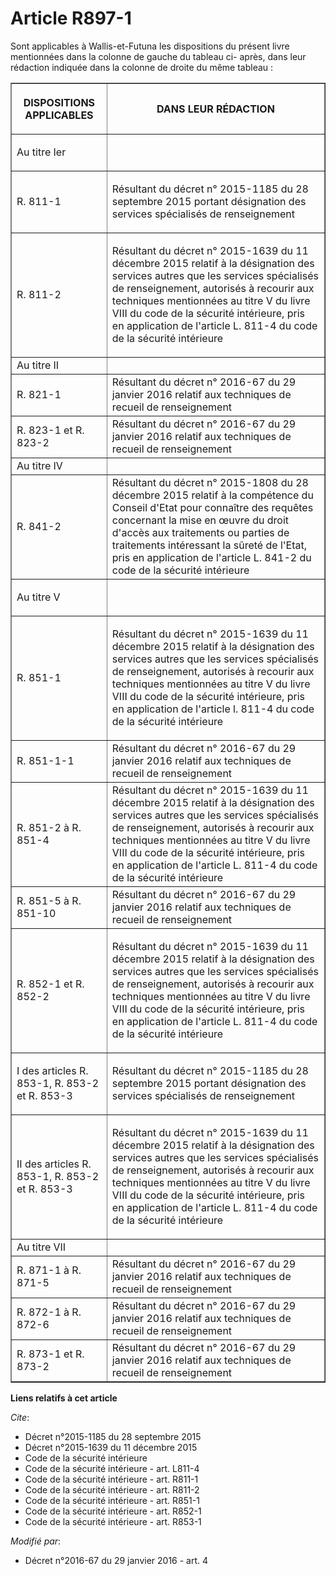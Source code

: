 # Article R897-1

Sont applicables à Wallis-et-Futuna les dispositions du présent livre mentionnées dans la colonne de gauche du tableau ci-
après, dans leur rédaction indiquée dans la colonne de droite du même tableau : 

<table border="1">
    <tbody>
      <tr>
        <th>

DISPOSITIONS APPLICABLES 

</th>
        <th>

DANS LEUR RÉDACTION 

</th>
      </tr>
      <tr>
        <td align="left">

Au titre Ier 

</td>
        <td align="left">
      </td></tr>
      <tr>
        <td align="left">

R. 811-1 

</td>
        <td>

Résultant du décret n° 2015-1185 du 28 septembre 2015 portant désignation des services spécialisés de renseignement 

</td>
      </tr>
      <tr>
        <td align="left">

R. 811-2 

</td>
        <td>

Résultant du décret n° 2015-1639 du 11 décembre 2015 relatif à la désignation des services autres que les services
spécialisés de renseignement, autorisés à recourir aux techniques mentionnées au titre V du livre VIII du code de la sécurité
intérieure, pris en application de l'article L. 811-4 du code de la sécurité intérieure 

</td>
      </tr>
      <tr>
        <td> Au titre II </td>
        <td> </td>
      </tr>
      <tr>
        <td> R. 821-1 

</td>
        <td> Résultant du décret n° 2016-67 du 29 janvier 2016 relatif aux techniques de recueil de renseignement </td>
      </tr>
      <tr>
        <td> R. 823-1 et R. 823-2</td>
        <td> Résultant du décret n° 2016-67 du 29 janvier 2016 relatif aux techniques de recueil de renseignement </td>
      </tr>
      <tr>
        <td>Au titre IV 

</td>
        <td>
      </td></tr>
      <tr>
        <td>R. 841-2 </td>
        <td>Résultant du décret n° 2015-1808 du 28 décembre 2015 relatif à la compétence du Conseil d'Etat pour connaître des
requêtes concernant la mise en œuvre du droit d'accès aux traitements ou parties de traitements intéressant la sûreté de
l'Etat, pris en application de l'article L. 841-2 du code de la sécurité intérieure </td>
      </tr>
      <tr>
        <td align="left">

Au titre V 

</td>
        <td align="left">
      </td></tr>
      <tr>
        <td align="left">

R. 851-1 

</td>
        <td>

Résultant du décret n° 2015-1639 du 11 décembre 2015 relatif à la désignation des services autres que les services
spécialisés de renseignement, autorisés à recourir aux techniques mentionnées au titre V du livre VIII du code de la sécurité
intérieure, pris en application de l'article l. 811-4 du code de la sécurité intérieure 

</td>
      </tr>
      <tr>
        <td> R. 851-1-1</td>
        <td> Résultant du décret n° 2016-67 du 29 janvier 2016 relatif aux techniques de recueil de renseignement </td>
      </tr>
      <tr>
        <td> R. 851-2 à R. 851-4 

</td>
        <td> Résultant du décret n° 2015-1639 du 11 décembre 2015 relatif à la désignation des services autres que les
services spécialisés de renseignement, autorisés à recourir aux techniques mentionnées au titre V du livre VIII du code de la
sécurité intérieure, pris en application de l'article L. 811-4 du code de la sécurité intérieure 

</td>
      </tr>
      <tr>
        <td> R. 851-5 à R. 851-10 

</td>
        <td> Résultant du décret n° 2016-67 du 29 janvier 2016 relatif aux techniques de recueil de renseignement 

</td>
      </tr>
      <tr>
        <td align="left">

R. 852-1 et R. 852-2 

</td>
        <td>

Résultant du décret n° 2015-1639 du 11 décembre 2015 relatif à la désignation des services autres que les services
spécialisés de renseignement, autorisés à recourir aux techniques mentionnées au titre V du livre VIII du code de la sécurité
intérieure, pris en application de l'article L. 811-4 du code de la sécurité intérieure 

</td>
      </tr>
      <tr>
        <td align="left">

I des articles R. 853-1, R. 853-2 et R. 853-3 

</td>
        <td>

Résultant du décret n° 2015-1185 du 28 septembre 2015 portant désignation des services spécialisés de renseignement 

</td>
      </tr>
      <tr>
        <td align="left">

II des articles R. 853-1, R. 853-2 et R. 853-3 

</td>
        <td>

Résultant du décret n° 2015-1639 du 11 décembre 2015 relatif à la désignation des services autres que les services
spécialisés de renseignement, autorisés à recourir aux techniques mentionnées au titre V du livre VIII du code de la sécurité
intérieure, pris en application de l'article L. 811-4 du code de la sécurité intérieure

</td>
      </tr>
      <tr>
        <td> Au titre VII </td>
        <td> </td>
      </tr>
      <tr>
        <td> R. 871-1 à R. 871-5</td>
        <td> Résultant du décret n° 2016-67 du 29 janvier 2016 relatif aux techniques de recueil de renseignement </td>
      </tr>
      <tr>
        <td> R. 872-1 à R. 872-6</td>
        <td> Résultant du décret n° 2016-67 du 29 janvier 2016 relatif aux techniques de recueil de renseignement </td>
      </tr>
      <tr>
        <td> R. 873-1 et R. 873-2</td>
        <td> Résultant du décret n° 2016-67 du 29 janvier 2016 relatif aux techniques de recueil de renseignement </td>
      </tr>
    </tbody>
  </table>

**Liens relatifs à cet article**

_Cite_:

  - Décret n°2015-1185 du 28 septembre 2015
  - Décret n°2015-1639 du 11 décembre 2015
  - Code de la sécurité intérieure
  - Code de la sécurité intérieure - art. L811-4
  - Code de la sécurité intérieure - art. R811-1
  - Code de la sécurité intérieure - art. R811-2
  - Code de la sécurité intérieure - art. R851-1
  - Code de la sécurité intérieure - art. R852-1
  - Code de la sécurité intérieure - art. R853-1

_Modifié par_:

  - Décret n°2016-67 du 29 janvier 2016 - art. 4

